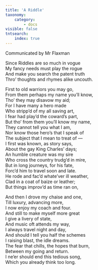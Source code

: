 ```yaml
---
title: 'A Riddle'
taxonomy:
    category:
        - docs
visible: false
tntsearch:
    index: true
---
```


<div class="author">Communicated by Mr Flaxman</div>

Since Riddles are so much in vogue  
My fancy needs must play the rogue  
And make you search the patent truth  
Thro’ thoughts and rhymes alike uncouth.  
  
First to old warriors you may go,  
From them perhaps my name you’ll know,  
Tho’ they may disavow my aid;  
For I have many a hero made  
Who stripp’d of my all saving art,  
I fear had play’d the coward’s part,  
But tho’ from them you’ll know my name,  
They cannot tell you what I am,  
Nor know those hero’s that I speak of  
The subject that I mean to treat of —  
I first was known, as story says,  
About the gay King Charles’ days;  
An humble creature was my sire  
Who cross the country trudg’d in mire,  
But in long journeys, for his fate,  
Forc’d him to travel soon and late.  
He rode and fac’d whate’ver ill weather,  
Clad in a coat of baize or leather;  
But things improv’d as time ran on,  

And then I drove my chaise and one,  
Till luxury, advancing more,  
I now enjoy my coach and four.  
And still to make myself more great  
I give a livery of state,  
And music oft attends my way,  
I always travel night and day,  
And should I tell you half the schemes  
I raising blast, the idle dreams.  
The fear that chills, the hopes that burn,  
Between my going and return.  
I ne’er should end this tedious song,  
Which you already think too long.  